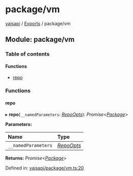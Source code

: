 # package/vm

[yajsapi](https://github.com/golemfactory/yagna-docs/tree/1b9d66c57da52a346eb2988dcfe9aa00d2f3d587/yajsapi/README.md) / [Exports](https://github.com/golemfactory/yagna-docs/tree/1b9d66c57da52a346eb2988dcfe9aa00d2f3d587/yajsapi/modules.md) / package/vm

## Module: package/vm

### Table of contents

#### Functions

* [repo](package_vm.md#repo)

### Functions

#### repo

▸ **repo**\(`__namedParameters`: [_RepoOpts_](package.md#repoopts)\): _Promise_&lt;[_Package_](https://github.com/golemfactory/yagna-docs/tree/1b9d66c57da52a346eb2988dcfe9aa00d2f3d587/yajsapi/classes/package.package-1.md)&gt;

**Parameters:**

| Name | Type |
| :--- | :--- |
| `__namedParameters` | [_RepoOpts_](package.md#repoopts) |

**Returns:** _Promise_&lt;[_Package_](https://github.com/golemfactory/yagna-docs/tree/1b9d66c57da52a346eb2988dcfe9aa00d2f3d587/yajsapi/classes/package.package-1.md)&gt;

Defined in: [yajsapi/package/vm.ts:20](https://github.com/golemfactory/yajsapi/blob/0a8d8c8/yajsapi/package/vm.ts#L20)

